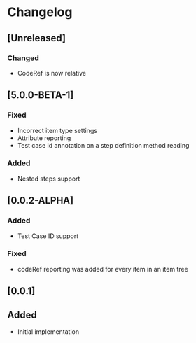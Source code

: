 # Changelog

## [Unreleased]
### Changed
- CodeRef is now relative

## [5.0.0-BETA-1]
### Fixed
- Incorrect item type settings
- Attribute reporting
- Test case id annotation on a step definition method reading
### Added
- Nested steps support

## [0.0.2-ALPHA]
### Added
- Test Case ID support
### Fixed
- codeRef reporting was added for every item in an item tree

## [0.0.1]
## Added
- Initial implementation